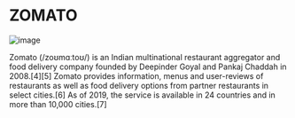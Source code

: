 # ZOMATO

![image](https://user-images.githubusercontent.com/90493668/176136607-092711ce-b252-44de-90da-2e2546ac0f6f.png)

Zomato (/zoʊmɑːtoʊ/) is an Indian multinational restaurant aggregator and food delivery company founded by Deepinder Goyal and Pankaj Chaddah in 2008.[4][5] Zomato provides information, menus and user-reviews of restaurants as well as food delivery options from partner restaurants in select cities.[6] As of 2019, the service is available in 24 countries and in more than 10,000 cities.[7]
